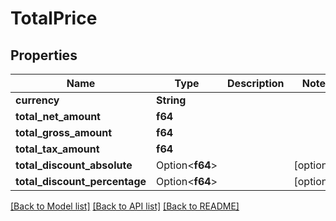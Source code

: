 # TotalPrice

## Properties

Name | Type | Description | Notes
------------ | ------------- | ------------- | -------------
**currency** | **String** |  | 
**total_net_amount** | **f64** |  | 
**total_gross_amount** | **f64** |  | 
**total_tax_amount** | **f64** |  | 
**total_discount_absolute** | Option<**f64**> |  | [optional]
**total_discount_percentage** | Option<**f64**> |  | [optional]

[[Back to Model list]](../README.md#documentation-for-models) [[Back to API list]](../README.md#documentation-for-api-endpoints) [[Back to README]](../README.md)



